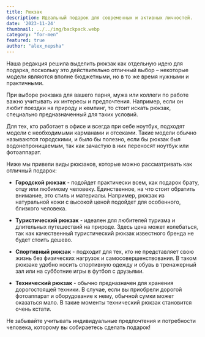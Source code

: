 ```yaml
---
title: Рюкзак
description: Идеальный подарок для современных и активных личностей.
date: '2023-11-24'
thumbnail: ../../img/backpack.webp
category: "for-men"
featured: true
author: "alex_nepsha"
---
```


Наша редакция решила выделить рюкзак как отдельную идею для подарка, поскольку это действительно отличный выбор – некоторые модели являются вполне бюджетными, но в то же время нужными и практичными.

При выборе рюкзака для вашего парня, мужа или коллеги по работе важно учитывать их интересы и предпочтения. Например, если он любит поездки на природу и кемпинг, то стоит искать рюкзак, специально предназначенный для таких условий.

Для тех, кто работает в офисе и всегда при себе ноутбук, подходят модели с необходимыми карманами и отсеками. Такие модели обычно называются городскими, и было бы полезно, если бы рюкзак был водонепроницаемым, так как зачастую в них переносят ноутбук или фотоаппарат.

Ниже мы привели виды рюкзаков, которые можно рассматривать как отличный подарок:

- **Городской рюкзак** - подойдет практически всем, как подарок брату, отцу или любимому человеку. Единственное, на что стоит обратить внимание, это стиль и материалы. Например, рюкзак из натуральной кожи с высокой ценой подойдет для особенного, близкого человека.

- **Туристический рюкзак** - идеален для любителей туризма и длительных путешествий на природе. Здесь цена может колебаться, так как качественный туристический рюкзак известного бренда не будет стоить дешево.

- **Спортивный рюкзак** - подходит для тех, кто не представляет свою жизнь без физических нагрузок и самосовершенствования. В таком рюкзаке удобно носить спортивную одежду и обувь в тренажерный зал или на субботние игры в футбол с друзьями.

- **Технический рюкзак** - обычно предназначен для хранения дорогостоящей техники. В случае, если вы приобрели дорогой фотоаппарат и оборудование к нему, обычной сумки может оказаться мало. В такие моменты технический рюкзак становится очень кстати.

Не забывайте учитывать индивидуальные предпочтения и потребности человека, которому вы собираетесь сделать подарок!
